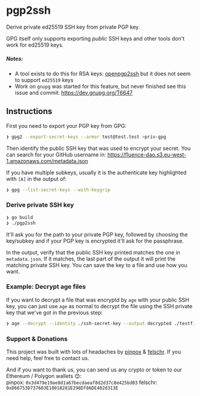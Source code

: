 # pgp2ssh

Derive private ed25519 SSH key from private PGP key.

GPG itself only supports exporting _public_ SSH keys and other tools don't work for ed25519 keys.

##### Notes:

- A tool exists to do this for RSA keys: [openpgp2ssh](https://manpages.ubuntu.com/manpages/xenial/man1/openpgp2ssh.1.html) but it does not seem to support `ed25519` keys
- Work on `gnupg` was started for this feature, but never finished see this
  issue and commit: https://dev.gnupg.org/T6647

## Instructions

First you need to export your PGP key from GPG:

```sh
❯ gpg2 --export-secret-keys --armor test@test.test >priv-gpg
```

Then identify the public SSH key that was used to encrypt your secret.
You can search for your GitHub username in: https://fluence-dao.s3.eu-west-1.amazonaws.com/metadata.json

If you have multiple subkeys, usually it is the authenticate key highlighted with `[A]` in the output of:

```sh
❯ gpg --list-secret-keys --with-keygrip
```

### Derive private SSH key

```sh
❯ go build
❯ ./pgp2ssh
```

It'll ask you for the path to your private PGP key, followed by choosing the key/subkey and if your PGP key is encrypted it'll ask for the passphrase.

In the output, verify that the public SSH key printed matches the one in `metadata.json`.
If it matches, the last part of the output it will print the matching private SSH key.
You can save the key to a file and use how you want.

### Example: Decrypt age files

If you want to decrypt a file that was encryptd by `age` with your public SSH key, you can just use `age` as normal to decrypt the file using the SSH private key that we've got in the previous step:

```sh
❯ age --decrypt --identity ./ssh-secret-key --output decrypted ./testfile.txt.age
```

### Support & Donations

This project was built with lots of headaches by [pinpox](https://github.com/pinpox/) & [felschr](https://github.com/felschr/). If you need help, feel free to contact us.

And if you want to thank us, you can send us any crypto or token to our Ethereum / Polygon wallets 😊:  
pinpox: `0x3d479e19ae8d1a67becdaeaf8d2d37c8e425bd03`
felschr: `0xD66753D737603E18018281E298Df86DE402d313E`

